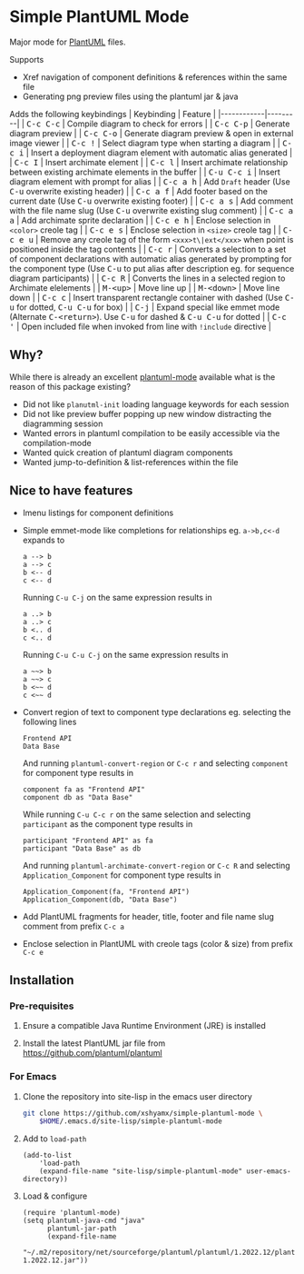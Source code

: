# Simple PlantUML Mode #

Major mode for [PlantUML](https://plantuml.com/) files.

Supports

- Xref navigation of component definitions & references within the same file
- Generating png preview files using the plantuml jar & java

Adds the following keybindings
| Keybinding | Feature |
|------------|---------|
| <kbd>C-c C-c</kbd> | Compile diagram to check for errors |
| <kbd>C-c C-p</kbd> | Generate diagram preview |
| <kbd>C-c C-o</kbd> | Generate diagram preview & open in external image viewer |
| <kbd>C-c !</kbd> | Select diagram type when starting a diagram |
| <kbd>C-c i</kbd> | Insert a deployment diagram element with automatic alias generated |
| <kbd>C-c I</kbd> | Insert archimate element |
| <kbd>C-c l</kbd> | Insert archimate relationship between existing archimate elements in the buffer |
| <kbd>C-u C-c i</kbd> | Insert diagram element with prompt for alias |
| <kbd>C-c a h</kbd> | Add `Draft` header (Use <kbd>C-u</kbd> overwrite existing header) |
| <kbd>C-c a f</kbd> | Add footer based on the current date (Use <kbd>C-u</kbd> overwrite existing footer) |
| <kbd>C-c a s</kbd> | Add comment with the file name slug (Use <kbd>C-u</kbd> overwrite existing slug comment) |
| <kbd>C-c a a</kbd> | Add archimate sprite declaration |
| <kbd>C-c e h</kbd> | Enclose selection in `<color>` creole tag |
| <kbd>C-c e s</kbd> | Enclose selection in `<size>` creole tag |
| <kbd>C-c e u</kbd> | Remove any creole tag of the form `<xxx>t\|ext</xxx>` when point is positioned inside the tag contents |
| <kbd>C-c r</kbd> | Converts a selection to a set of component declarations with automatic alias generated by prompting for the component type (Use <kbd>C-u</kbd> to put alias after description eg. for sequence diagram participants) |
| <kbd>C-c R</kbd> | Converts the lines in a selected region to Archimate elelements |
| <kbd>M-&lt;up&gt;</kbd> | Move line up |
| <kbd>M-&lt;down&gt;</kbd> | Move line down |
| <kbd>C-c c</kbd> | Insert transparent rectangle container with dashed (Use <kbd>C-u</kbd> for dotted, <kbd>C-u C-u</kbd> for box) |
| <kbd>C-j</kbd> | Expand special like emmet mode (Alternate <kbd>C-&lt;return&gt;</kbd>). Use <kbd>C-u</kbd> for dashed & <kbd>C-u C-u</kbd> for dotted |
| <kbd>C-c '</kbd> | Open included file when invoked from line with `!include` directive |

## Why? ##

While there is already an excellent [plantuml-mode](https://github.com/skuro/plantuml-mode/) available what is the reason of this package existing?

- Did not like `planutml-init` loading language keywords for each session
- Did not like preview buffer popping up new window distracting the diagramming session
- Wanted errors in plantuml compilation to be easily accessible via the compilation-mode
- Wanted quick creation of plantuml diagram components
- Wanted jump-to-definition & list-references within the file

## Nice to have features ##

- Imenu listings for component definitions
- Simple emmet-mode like completions for relationships eg. `a->b,c<-d`
  expands to

  ```
  a --> b
  a --> c
  b <-- d
  c <-- d
  ```

  Running `C-u C-j` on the same expression results in

  ```
  a ..> b
  a ..> c
  b <.. d
  c <.. d
  ```
  Running `C-u C-u C-j` on the same expression results in

  ```
  a ~~> b
  a ~~> c
  b <~~ d
  c <~~ d
  ```

- Convert region of text to component type declarations eg. selecting the following lines

  ```
  Frontend API
  Data Base
  ```
  And running `plantuml-convert-region` or `C-c r` and selecting `component` for component type results in

  ```
  component fa as "Frontend API"
  component db as "Data Base"
  ```
  While running `C-u C-c r` on the same selection and selecting `participant` as the component type results in

  ```
  participant "Frontend API" as fa
  participant "Data Base" as db
  ```

  And running `plantuml-archimate-convert-region` or `C-c R` and selecting `Application_Component` for component type results in

  ```
  Application_Component(fa, "Frontend API")
  Application_Component(db, "Data Base")
  ```
- Add PlantUML fragments for header, title, footer and file name slug comment from prefix `C-c a`
- Enclose selection in PlantUML with creole tags (color & size) from prefix `C-c e`

## Installation ##

### Pre-requisites ###

1. Ensure a compatible Java Runtime Environment (JRE) is installed

2. Install the latest PlantUML jar file from https://github.com/plantuml/plantuml

### For Emacs ###

1. Clone the repository into site-lisp in the emacs user directory

	``` sh
	git clone https://github.com/xshyamx/simple-plantuml-mode \
	    $HOME/.emacs.d/site-lisp/simple-plantuml-mode
	```

2. Add to `load-path`

    ```emacs-lisp
    (add-to-list
    	'load-path
    	(expand-file-name "site-lisp/simple-plantuml-mode" user-emacs-directory))
    ```

3. Load & configure

	```emacs-lisp
	(require 'plantuml-mode)
	(setq plantuml-java-cmd "java"
		  plantuml-jar-path
		  (expand-file-name
		   "~/.m2/repository/net/sourceforge/plantuml/plantuml/1.2022.12/plantuml-1.2022.12.jar"))
	```
